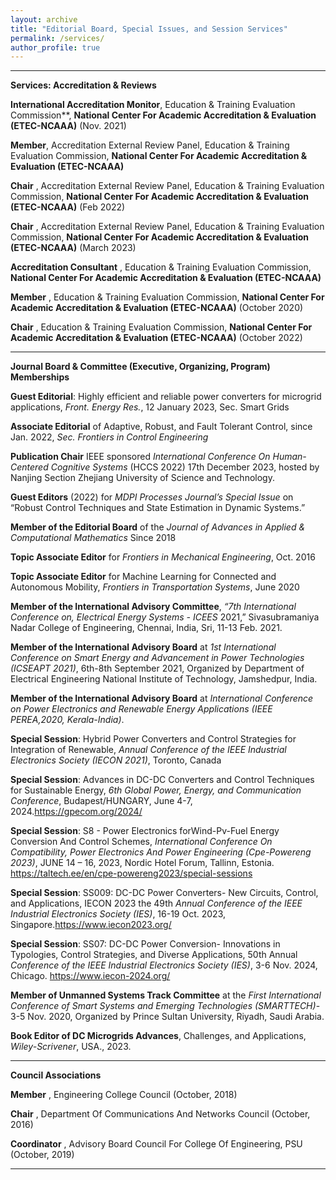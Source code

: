 ```yaml
---
layout: archive
title: "Editorial Board, Special Issues, and Session Services"
permalink: /services/
author_profile: true
---
```


**********************************************************************************************
**Services: Accreditation & Reviews**

**International Accreditation Monitor**, Education & Training Evaluation Commission**, __National Center For Academic Accreditation & Evaluation (ETEC-NCAAA)__ (Nov. 2021)

**Member**, Accreditation External Review Panel, Education & Training Evaluation Commission, __National Center For Academic Accreditation & Evaluation (ETEC-NCAAA)__

**Chair** , Accreditation External Review Panel, Education & Training Evaluation Commission, __National Center For Academic Accreditation & Evaluation (ETEC-NCAAA)__ (Feb 2022)

**Chair** , Accreditation External Review Panel, Education & Training Evaluation Commission, __National Center For Academic Accreditation & Evaluation (ETEC-NCAAA)__ (March 2023)

**Accreditation Consultant** , Education & Training Evaluation Commission, __National Center For Academic Accreditation & Evaluation (ETEC-NCAAA)__

**Member** , Education & Training Evaluation Commission, __National Center For Academic Accreditation & Evaluation (ETEC-NCAAA)__ (October 2020)

**Chair** , Education & Training Evaluation Commission, __National Center For Academic Accreditation & Evaluation (ETEC-NCAAA)__ (October 2022)

**********************************************************************************************
**Journal Board & Committee (Executive, Organizing, Program) Memberships**

**Guest Editorial**: Highly efficient and reliable power converters for microgrid applications, _Front. Energy Res._, 12 January 2023, Sec. Smart Grids

**Associate Editorial** of Adaptive, Robust, and Fault Tolerant Control, since Jan. 2022, _Sec. Frontiers in Control Engineering_

**Publication Chair** IEEE sponsored _International Conference On Human-Centered Cognitive Systems_ (HCCS 2022) 17th December 2023, hosted by Nanjing Section Zhejiang University of Science and Technology.

**Guest Editors** (2022) for _MDPI Processes Journal’s Special Issue_ on “Robust Control Techniques and State Estimation in Dynamic Systems.”

**Member of the Editorial Board** of the _Journal of Advances in Applied & Computational Mathematics_ Since 2018 

**Topic Associate Editor** for _Frontiers in Mechanical Engineering_, Oct. 2016

**Topic Associate Editor** for Machine Learning for Connected and Autonomous Mobility, _Frontiers in Transportation Systems_, June 2020

**Member of the International Advisory Committee**, _“7th International Conference on, Electrical Energy Systems - ICEES_ 2021,” Sivasubramaniya Nadar College of Engineering, Chennai, India, Sri, 11-13 Feb. 2021.

**Member of the International Advisory Board** at _1st International Conference on Smart Energy and Advancement in Power Technologies (ICSEAPT 2021)_, 6th-8th September 2021, Organized by Department of Electrical Engineering
National Institute of Technology, Jamshedpur, India.

**Member of the International Advisory Board** at _International Conference on Power Electronics and Renewable Energy Applications (IEEE PEREA,2020, Kerala-India)_.

**Special Session**: Hybrid Power Converters and Control Strategies for Integration of Renewable, _Annual Conference of the IEEE Industrial Electronics Society (IECON 2021)_, Toronto, Canada

**Special Session**: Advances in DC-DC Converters and Control Techniques for Sustainable Energy, _6th Global Power, Energy, and Communication Conference_, Budapest/HUNGARY, June 4-7, 2024.https://gpecom.org/2024/

**Special Session**: S8 - Power Electronics forWind-Pv-Fuel Energy Conversion And Control Schemes, _International Conference On Compatibility, Power Electronics And Power Engineering (Cpe-Powereng 2023)_, JUNE 14 – 16,
2023, Nordic Hotel Forum, Tallinn, Estonia. https://taltech.ee/en/cpe-powereng2023/special-sessions

**Special Session**: SS009: DC-DC Power Converters- New Circuits, Control, and Applications, IECON 2023 the 49th _Annual Conference of the IEEE Industrial Electronics Society (IES)_, 16-19 Oct. 2023,
Singapore.https://www.iecon2023.org/

**Special Session**: SS07: DC-DC Power Conversion- Innovations in Typologies, Control Strategies, and Diverse Applications, 50th Annual _Conference of the IEEE Industrial Electronics Society (IES)_, 3-6 Nov. 2024, Chicago.
https://www.iecon-2024.org/

**Member of Unmanned Systems Track Committee** at the _First International Conference of Smart Systems and Emerging Technologies (SMARTTECH)_- 3-5 Nov. 2020, Organized by Prince Sultan University, Riyadh, Saudi Arabia.

**Book Editor of DC Microgrids Advances**, Challenges, and Applications, _Wiley-Scrivener_, USA., 2023.

**********************************************************************************************
**Council Associations**

**Member** , Engineering College Council (October, 2018)

**Chair** , Department Of Communications And Networks Council (October, 2016)

**Coordinator** , Advisory Board Council For College Of Engineering, PSU (October, 2019)

**********************************************************************************************

